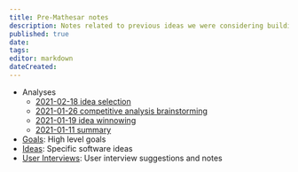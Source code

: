 ```yaml
---
title: Pre-Mathesar notes
description: Notes related to previous ideas we were considering building before Mathesar (~2021-01 to 2021-03)
published: true
date: 
tags: 
editor: markdown
dateCreated:
---
```


* Analyses
  * [2021-02-18 idea selection](summaries/2021-02-18.md)  
  * [2021-01-26 competitive analysis brainstorming](summaries/2021-01-26.md)
  * [2021-01-19 idea winnowing](summaries/2021-01-19.md)
  * [2021-01-11 summary](summaries/2021-01-11.md)
* [Goals](goals/): High level goals
* [Ideas](ideas/): Specific software ideas
* [User Interviews](user-interviews/): User interview suggestions and notes
